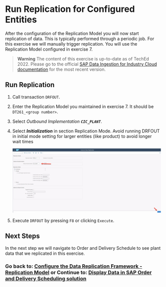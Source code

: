 # Run Replication for Configured Entities
After the configuration of the Replication Model you will now start replication of data. This is typically performed through a periodic job. For this exercise we will manually trigger replication.
You will use the Replication Model configured in exercise 7. 

> **Warning**
> The content of this exercise is up-to-date as of TechEd 2022. Please go to the official [SAP Data Ingestion for Industry Cloud documentation](https://help.sap.com/docs/DI_ICS/925366f331c54ee88e2b61ddae0be9fc/88da41cc955e49f1b7080e882bae36d4.html?locale=en-US) for the most recent version.

## Run Replication 

1. Call transaction `DRFOUT`.

2. Enter the Replication Model you maintained in exercise 7. It should be `DT261_<group number>`.

3. Select *Outbound Implementation* ***`CIC_PLANT`***.

4. Select ***Initialization*** in section Replication Mode. Avoid running DRFOUT in initial mode setting for larger entities (like product) to avoid longer wait times

   ![](images/EX8_3.jpg)

8. Execute `DRFOUT` by pressing `F8`  or clicking `Execute`.

## Next Steps

In the next step we will navigate to Order and Delivery Schedule to see plant data that we replicated in this exercise.

### Go back to: [**Configure the Data Replication Framework - Replication Model**](../ex7/README.md) or Continue to: [**Display Data in SAP Order and Delivery Scheduling solution**](../ex3/README.md)
